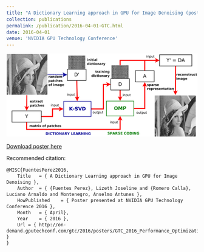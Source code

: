 ```yaml
---
title: "A Dictionary Learning approach in GPU for Image Denoising (poster)"
collection: publications
permalink: /publication/2016-04-01-GTC.html
date: 2016-04-01
venue: 'NVIDIA GPU Technology Conference'
---
```


![](../images/gtc2016.jpg)


[Download poster here](http://on-demand.gputechconf.com/gtc/2016/posters/GTC_2016_Performance_Optimization_PO_01_P6294_WEB.pdf)

Recommended citation:

```
@MISC{FuentesPerez2016,
	Title	= { A Dictionary Learning approach in GPU for Image Denoising },
	Author	= { {Fuentes Perez}, Lizeth Joseline and {Romero Calla}, Luciano Arnaldo and Montenegro, Anselmo Antunes },
	HowPublished	= { Poster presented at NVIDIA GPU Technology Conference 2016 },
	Month 	= { April},
	Year	= { 2016 },
	Url	= { http://on-demand.gputechconf.com/gtc/2016/posters/GTC_2016_Performance_Optimization_PO_01_P6294_WEB.pdf }
}
```
